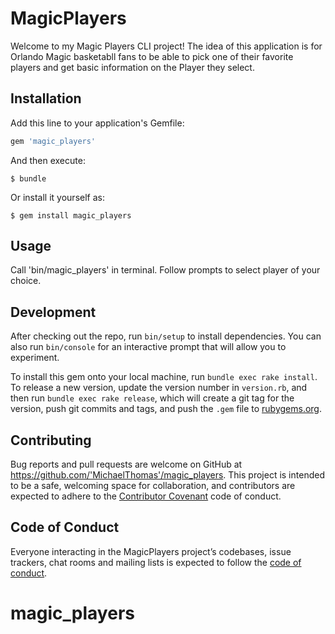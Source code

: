 # MagicPlayers

Welcome to my Magic Players CLI project! The idea of this application is for Orlando Magic basketabll fans to be able to pick one of their favorite players and get basic information on the Player they select. 


## Installation

Add this line to your application's Gemfile:

```ruby
gem 'magic_players'
```

And then execute:

    $ bundle

Or install it yourself as:

    $ gem install magic_players

## Usage

Call 'bin/magic_players' in terminal. Follow prompts to select player of your choice. 

## Development

After checking out the repo, run `bin/setup` to install dependencies. You can also run `bin/console` for an interactive prompt that will allow you to experiment.

To install this gem onto your local machine, run `bundle exec rake install`. To release a new version, update the version number in `version.rb`, and then run `bundle exec rake release`, which will create a git tag for the version, push git commits and tags, and push the `.gem` file to [rubygems.org](https://rubygems.org).

## Contributing

Bug reports and pull requests are welcome on GitHub at https://github.com/'MichaelThomas'/magic_players. This project is intended to be a safe, welcoming space for collaboration, and contributors are expected to adhere to the [Contributor Covenant](http://contributor-covenant.org) code of conduct.

## Code of Conduct

Everyone interacting in the MagicPlayers project’s codebases, issue trackers, chat rooms and mailing lists is expected to follow the [code of conduct](https://github.com/'MichaelThomas'/magic_players/blob/master/CODE_OF_CONDUCT.md).
# magic_players
